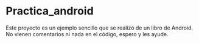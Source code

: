 Practica_android
================
Este proyecto es un ejemplo sencillo que se realizó de un libro de Android. No vienen comentarios ni nada en el código,
espero y les ayude.
